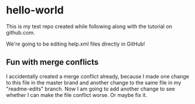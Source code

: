 # hello-world
This is my test repo created while following along with the tutorial on github.com. 

We're going to be editing help.xml files directly in GitHub! 

## Fun with merge conflicts
I accidentally created a merge conflict already, because I made one change to this file in the master brand and another change to the same file in my "readme-edits" branch. Now I am going to add another change to see whether I can make the file conflict worse. Or maybe fix it. 
